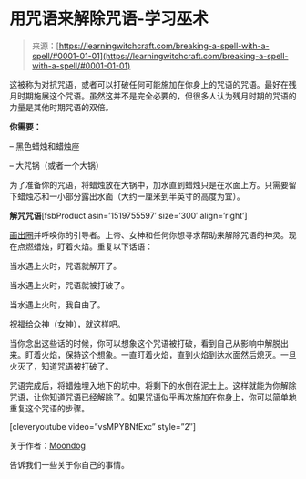 <!--yml

类别：未分类

日期：2024年06月12日 18:16:43

-->

# 用咒语来解除咒语-学习巫术

> 来源：[https://learningwitchcraft.com/breaking-a-spell-with-a-spell/#0001-01-01](https://learningwitchcraft.com/breaking-a-spell-with-a-spell/#0001-01-01)

这被称为对抗咒语，或者可以打破任何可能施加在你身上的咒语的咒语。最好在残月时期施展这个咒语。虽然这并不是完全必要的，但很多人认为残月时期的咒语的力量是其他时期咒语的双倍。

**你需要：**

– 黑色蜡烛和蜡烛座

– 大咒锅（或者一个大锅）

为了准备你的咒语，将蜡烛放在大锅中，加水直到蜡烛只是在水面上方。只需要留下蜡烛芯和一小部分露出水面（大约一厘米到半英寸的高度为宜）。

**解咒咒语**[fsbProduct asin=’1519755597′ size=’300′ align=’right’]

[画出圈](https://learningwitchcraft.com/how-to-cast-a-circle-of-protection/)并呼唤你的引导者。上帝、女神和任何你想寻求帮助来解除咒语的神灵。现在点燃蜡烛，盯着火焰。重复以下话语：

当水遇上火时，咒语就解开了。

当水遇上火时，咒语就被打破了。

当水遇上火时，我自由了。

祝福给众神（女神），就这样吧。

当你念出这些话的时候，你可以想象这个咒语被打破，看到自己从影响中解脱出来。盯着火焰，保持这个想象。一直盯着火焰，直到火焰到达水面然后熄灭。一旦火灭了，知道咒语被打破了。

咒语完成后，将蜡烛埋入地下的坑中。将剩下的水倒在泥土上。这样就能为你解除咒语，让你知道咒语已经解除了。如果咒语似乎再次施加在你身上，你可以简单地重复这个咒语的步骤。

[cleveryoutube video=”vsMPYBNfExc” style=”2″]

关于作者：[Moondog](https://learningwitchcraft.com/profile/?tthayer/)

告诉我们一些关于你自己的事情。
